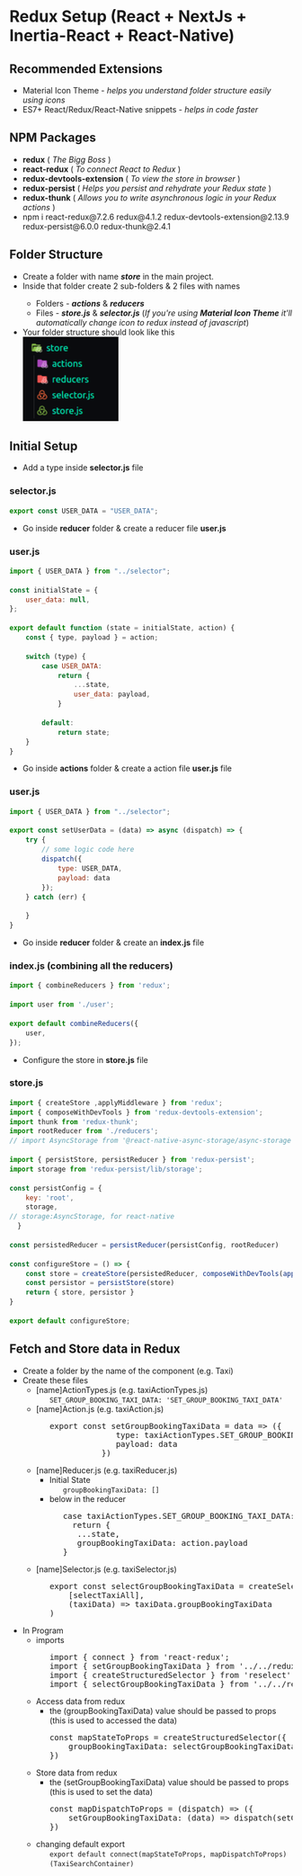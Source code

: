 # Redux Setup (React + NextJs + Inertia-React + React-Native)
## Recommended Extensions
<ul>
  <li>Material Icon Theme - <i>helps you understand folder structure easily using icons</i></li>
  <li>ES7+ React/Redux/React-Native snippets - <i>helps in code faster</i></li>
</ul>

## NPM Packages
<ul>
  <li><b>redux</b> ( <i>The Bigg Boss</i> )</li>
  <li><b>react-redux</b> ( <i>To connect React to Redux</i> )</li>
  <li><b>redux-devtools-extension</b> ( <i>To view the store in browser</i> )</li>
  <li><b>redux-persist</b> ( <i>Helps you persist and rehydrate your Redux state</i> )</li>
  <li><b>redux-thunk</b> ( <i>Allows you to write asynchronous logic in your Redux actions</i> )</li>
  <li>npm i react-redux@7.2.6 redux@4.1.2 redux-devtools-extension@2.13.9 redux-persist@6.0.0 redux-thunk@2.4.1</li>
</ul>

## Folder Structure
<ul>
  <li>Create a folder with name <b><i>store</i></b> in the main project.</li>
  <li>Inside that folder create 2 sub-folders & 2 files with names </li>
  <ul>
    <li>Folders - <b><i>actions</i></b> & <b><i>reducers</i></b></li>
    <li>Files - <b><i>store.js</i></b> & <b><i>selector.js</i></b> (<i>If you're using <b>Material Icon Theme</b> it'll automatically change icon to redux instead of javascript</i>)</li>
  </ul>
  <li>
    Your folder structure should look like this <br/>
    <img height="150" src="https://github.com/AaryanShaikh/My-Stock/blob/main/redux_store_folder_structure.png" />
  </li>
</ul>

## Initial Setup
<ul>
  <li>Add a type inside <b>selector.js</b> file</li>  
</ul>

### selector.js
```javascript
export const USER_DATA = "USER_DATA";
```

<ul>
  <li>Go inside <b>reducer</b> folder & create a reducer file <b>user.js</b> </li>
</ul>

### user.js
```javascript
import { USER_DATA } from "../selector";

const initialState = {
    user_data: null,
};

export default function (state = initialState, action) {
    const { type, payload } = action;

    switch (type) {
        case USER_DATA:
            return {
                ...state,
                user_data: payload,
            }

        default:
            return state;
    }
}
```

<ul>
  <li>Go inside <b>actions</b> folder & create a action file <b>user.js</b> file </li>
</ul>

### user.js
```javascript
import { USER_DATA } from "../selector";

export const setUserData = (data) => async (dispatch) => {
    try {
        // some logic code here
        dispatch({
            type: USER_DATA,
            payload: data
        });
    } catch (err) {

    }
}
```
<ul>
  <li>Go inside <b>reducer</b> folder & create an <b>index.js</b> file </li>
</ul>

### index.js (combining all the reducers)
```javascript
import { combineReducers } from 'redux';

import user from './user';

export default combineReducers({
    user,
});  
```

<ul>
  <li>Configure the store in <b>store.js</b> file</li>  
</ul>

### store.js
```javascript
import { createStore ,applyMiddleware } from 'redux';
import { composeWithDevTools } from 'redux-devtools-extension';
import thunk from 'redux-thunk';
import rootReducer from './reducers';
// import AsyncStorage from '@react-native-async-storage/async-storage'; /* You'll need this if you're working on react-native */

import { persistStore, persistReducer } from 'redux-persist';
import storage from 'redux-persist/lib/storage';

const persistConfig = {
    key: 'root',
    storage,
// storage:AsyncStorage, for react-native
  }
   
const persistedReducer = persistReducer(persistConfig, rootReducer)

const configureStore = () => {
    const store = createStore(persistedReducer, composeWithDevTools(applyMiddleware(thunk)))
    const persistor = persistStore(store)
    return { store, persistor }
}

export default configureStore;
```

## Fetch and Store data in Redux
<ul>
  <li>Create a folder by the name of the component (e.g. Taxi)</li>
  <li>Create these files
    <ul>
      <li>[name]ActionTypes.js (e.g. taxiActionTypes.js)
        <ul>
          <code>SET_GROUP_BOOKING_TAXI_DATA: 'SET_GROUP_BOOKING_TAXI_DATA'</code>
        </ul>
      </li>
      <li>[name]Action.js (e.g. taxiAction.js)
        <ul>
          <pre>export const setGroupBookingTaxiData = data => ({
              type: taxiActionTypes.SET_GROUP_BOOKING_TAXI_DATA,
              payload: data
           })</pre>
        </ul>
      </li>
      <li>[name]Reducer.js (e.g. taxiReducer.js)
        <ul>
          <li>Initial State
            <ul>
              <code>groupBookingTaxiData: [] </code>
            </ul>
          </li>
          <li>below in the reducer
            <ul>
              <pre>case taxiActionTypes.SET_GROUP_BOOKING_TAXI_DATA:
  return {
   ...state,
   groupBookingTaxiData: action.payload
}</pre>
            </ul>
          </li>
        </ul>
      </li>
      <li>[name]Selector.js (e.g. taxiSelector.js)
        <ul>
          <pre>export const selectGroupBookingTaxiData = createSelector(
    [selectTaxiAll],
    (taxiData) => taxiData.groupBookingTaxiData
)</pre>
        </ul>
      </li>
    </ul>
  </li>
  <li>In Program
    <ul>
      <li>imports
        <ul>
          <pre>import { connect } from 'react-redux';
import { setGroupBookingTaxiData } from '../../redux/taxi/taxiAction';
import { createStructuredSelector } from 'reselect';
import { selectGroupBookingTaxiData } from '../../redux/taxi/taxiSelector';</pre>
        </ul>
      </li>
      <li>Access data from redux
        <ul>
          <li>the (groupBookingTaxiData) value should be passed to props (this is used to accessed the data)</li>
          <pre>const mapStateToProps = createStructuredSelector({
    groupBookingTaxiData: selectGroupBookingTaxiData
})</pre>
        </ul>
      </li>
      <li>Store data from redux
        <ul>
          <li>the (setGroupBookingTaxiData) value should be passed to props (this is used to set the data)</li>
          <pre>const mapDispatchToProps = (dispatch) => ({
    setGroupBookingTaxiData: (data) => dispatch(setGroupBookingTaxiData(data))
})</pre>
        </ul>
      </li>
      <li>changing default export
        <ul>
          <code>export default connect(mapStateToProps, mapDispatchToProps)(TaxiSearchContainer)</code>
        </ul>
      </li>
    </ul>
  </li>
</ul>
